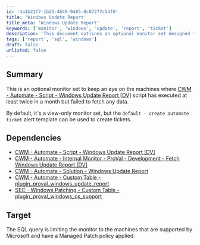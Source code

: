 ```yaml
---
id: '4a1b21f7-1b25-4640-9405-8c07277c54f0'
title: 'Windows Update Report'
title_meta: 'Windows Update Report'
keywords: ['monitor', 'windows', 'update', 'report', 'ticket']
description: 'This document outlines an optional monitor set designed to track machines where the Windows Update Report script has executed but failed to retrieve data. It includes SQL queries and dependencies necessary for effective monitoring and ticket creation if issues are detected.'
tags: ['report', 'sql', 'windows']
draft: false
unlisted: false
---
```


## Summary

This is an optional monitor set to keep an eye on the machines where [CWM - Automate - Script - Windows Update Report [DV]](<../scripts/Windows Update Report DV.md>) script has executed at least twice in a month but failed to fetch any data.

By default, it's a view-only monitor set, but the `default - create automate ticket` alert template can be used to create tickets.

## Dependencies

- [CWM - Automate - Script - Windows Update Report [DV]](<../scripts/Windows Update Report DV.md>)
- [CWM - Automate - Internal Monitor - ProVal - Development - Fetch Windows Update Report [DV]](<./Get Windows Update Report DV.md>)
- [CWM - Automate - Solution - Windows Update Report](<../../solutions/Windows Update Report.md>)
- [CWM - Automate - Custom Table - plugin_proval_windows_update_report](<../tables/plugin_proval_windows_update_report.md>)
- [SEC - Windows Patching - Custom Table - plugin_proval_windows_os_support](<../tables/plugin_proval_windows_os_support.md>)

## Target

The SQL query is limiting the monitor to the machines that are supported by Microsoft and have a Managed Patch policy applied.